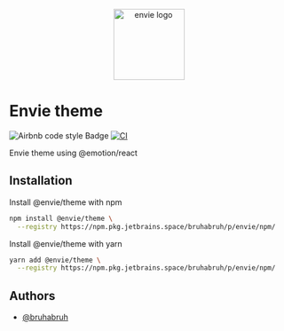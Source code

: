 <p align="center">
  <img
    width="128"
    heigth="128"
    src="https://avatars.githubusercontent.com/u/125233583?s=400&u=f8d580f183173a820b9f46a2554e18c46e4c6dd1&v=4"
    alt="envie logo"
  />
</p>

# Envie theme

<!-- ![Coverage Badge](https://img.shields.io/endpoint?url=) -->
![Airbnb code style Badge](https://img.shields.io/badge/code%20style-Airbnb-%23ff5a5f?logo=airbnb)
[![CI](https://github.com/envieapp/theme/actions/workflows/ci.yml/badge.svg)](https://github.com/envieapp/theme/actions/workflows/ci.yml)

Envie theme using @emotion/react

## Installation

Install @envie/theme with npm

```bash
npm install @envie/theme \
  --registry https://npm.pkg.jetbrains.space/bruhabruh/p/envie/npm/
```

Install @envie/theme with yarn

```bash
yarn add @envie/theme \
  --registry https://npm.pkg.jetbrains.space/bruhabruh/p/envie/npm/
```

## Authors

- [@bruhabruh](https://www.github.com/bruhabruh)


